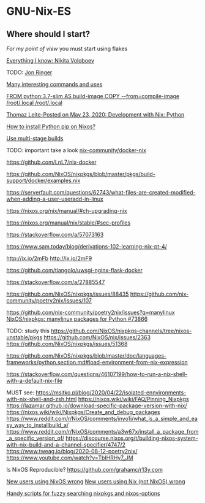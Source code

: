 # GNU-Nix-ES


## Where should I start?

_For my point of view_ you must start using flakes


[Everything I know: Nikita Voloboev](https://wiki.nikitavoloboev.xyz/package-managers/nix)


TODO:
[Jon Ringer](https://www.youtube.com/user/elitespartan117j27/videos)


[Many interesting commands and uses](https://github.com/NixOS/nixpkgs/issues/84043)

[FROM python:3.7-slim AS build-image
COPY --from=compile-image /root/.local /root/.local
](https://pythonspeed.com/articles/multi-stage-docker-python/)


[Thomaz Leite-Posted on May 23, 2020: Development with Nix: Python](https://thomazleite.com/posts/development-with-nix-python/)

[How to install Python pip on Nixos?](https://unix.stackexchange.com/questions/519110/how-to-install-python-pip-on-nixos)


[Use multi-stage builds](https://docs.docker.com/develop/develop-images/multistage-build/)


TODO: important take a look
[nix-community/docker-nix](https://github.com/nix-community/docker-nix)

https://github.com/LnL7/nix-docker

https://github.com/NixOS/nixpkgs/blob/master/pkgs/build-support/docker/examples.nix

https://serverfault.com/questions/62743/what-files-are-created-modified-when-adding-a-user-useradd-in-linux

https://nixos.org/nix/manual/#ch-upgrading-nix

https://nixos.org/manual/nix/stable/#sec-profiles

https://stackoverflow.com/a/57073163

https://www.sam.today/blog/derivations-102-learning-nix-pt-4/

http://ix.io/2mFb
http://ix.io/2mF9

https://github.com/tiangolo/uwsgi-nginx-flask-docker

https://stackoverflow.com/a/27885547

https://github.com/NixOS/nixpkgs/issues/88435
https://github.com/nix-community/poetry2nix/issues/107

https://github.com/nix-community/poetry2nix/issues?q=manylinux
[NixOS/nixpkgs: manylinux packages for Python #73866](https://github.com/NixOS/nixpkgs/pull/73866/files)

TODO: study this
https://github.com/NixOS/nixpkgs-channels/tree/nixos-unstable/pkgs
https://github.com/NixOS/nix/issues/2363
    https://github.com/NixOS/nixpkgs/issues/51368

https://github.com/NixOS/nixpkgs/blob/master/doc/languages-frameworks/python.section.md#load-environment-from-nix-expression

https://stackoverflow.com/questions/46107199/how-to-run-a-nix-shell-with-a-default-nix-file

MUST see:
https://msitko.pl/blog/2020/04/22/isolated-ennvironments-with-nix-shell-and-zsh.html
https://nixos.wiki/wiki/FAQ/Pinning_Nixpkgs
https://lazamar.github.io/download-specific-package-version-with-nix/
https://nixos.wiki/wiki/Nixpkgs/Create_and_debug_packages
https://www.reddit.com/r/NixOS/comments/inyo1i/what_is_a_simple_and_easy_way_to_installbuild_a/
https://www.reddit.com/r/NixOS/comments/a3w67x/install_a_package_from_a_specific_version_of/
https://discourse.nixos.org/t/building-nixos-system-with-nix-build-and-a-channel-specifier/4747/2
https://www.tweag.io/blog/2020-08-12-poetry2nix/
https://www.youtube.com/watch?v=TbIHRHy7_JM


Is NixOS Reproducible?
https://github.com/grahamc/r13y.com



[New users using NixOS wrong](https://discourse.nixos.org/t/new-users-using-nixos-wrong/9973)
[New users using Nix (not NixOS) wrong](https://discourse.nixos.org/t/new-users-using-nix-not-nixos-wrong/9996)

[Handy scripts for fuzzy searching nixpkgs and nixos-options](https://discourse.nixos.org/t/handy-scripts-for-fuzzy-searching-nixpkgs-and-nixos-options/1659)

